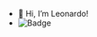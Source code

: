 - 👋 Hi, I’m Leonardo!
- ![Badge](https://img.shields.io/badge/Blog-Rocketseat-%237159c1?style=for-the-badge&logo=ghost)
<!---
leuuuuu/leuuuuu is a ✨ special ✨ repository because its `README.md` (this file) appears on your GitHub profile.
You can click the Preview link to take a look at your changes.
--->
